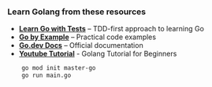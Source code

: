 ### **Learn Golang from these resources**

- [**Learn Go with Tests**](https://quii.gitbook.io/learn-go-with-tests) – TDD-first approach to learning Go  
- [**Go by Example**](https://gobyexample.com/) – Practical code examples  
- [**Go.dev Docs**](https://go.dev/doc/) – Official documentation  
- [**Youtube Tutorial**](https://www.youtube.com/watch?v=yyUHQIec83I) - Golang Tutorial for Beginners

```bash
    go mod init master-go
    go run main.go
```